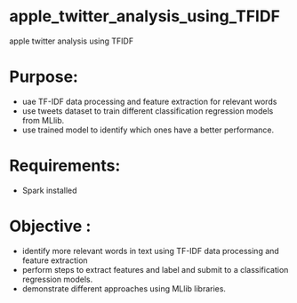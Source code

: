 # apple_twitter_analysis_using_TFIDF
apple twitter analysis using TFIDF

# Purpose: 
- uae TF-IDF data processing and feature extraction for relevant words
- use tweets dataset to train different classification regression models from MLlib.
- use trained model to identify which ones have a better performance.
		 
# Requirements: 
- Spark installed

# Objective :
- identify more relevant words in text using TF-IDF data processing and feature extraction
- perform steps to extract features and label and submit to a classification regression models.
- demonstrate different approaches using MLlib libraries. 